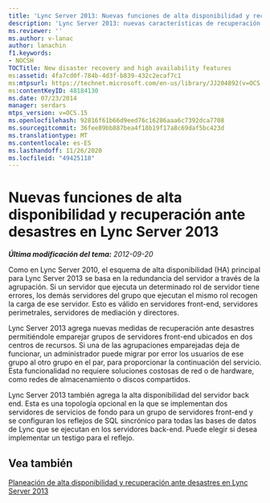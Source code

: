 ```yaml
---
title: 'Lync Server 2013: Nuevas funciones de alta disponibilidad y recuperación ante desastres'
description: 'Lync Server 2013: nuevas características de recuperación ante desastres y alta disponibilidad.'
ms.reviewer: ''
ms.author: v-lanac
author: lanachin
f1.keywords:
- NOCSH
TOCTitle: New disaster recovery and high availability features
ms:assetid: 4fa7cd0f-784b-4d3f-b839-432c2ecaf7c1
ms:mtpsurl: https://technet.microsoft.com/en-us/library/JJ204892(v=OCS.15)
ms:contentKeyID: 48184130
ms.date: 07/23/2014
manager: serdars
mtps_version: v=OCS.15
ms.openlocfilehash: 92816f61b66d9eed76c16286aaa6c7392dca7708
ms.sourcegitcommit: 36fee89bb887bea4f18b19f17a8c69daf5bc423d
ms.translationtype: MT
ms.contentlocale: es-ES
ms.lasthandoff: 11/26/2020
ms.locfileid: "49425118"
---
```

# <a name="new-disaster-recovery-and-high-availability-features-in-lync-server-2013"></a>Nuevas funciones de alta disponibilidad y recuperación ante desastres en Lync Server 2013

<div data-xmlns="http://www.w3.org/1999/xhtml">

<div class="topic" data-xmlns="http://www.w3.org/1999/xhtml" data-msxsl="urn:schemas-microsoft-com:xslt" data-cs="https://msdn.microsoft.com/">

<div data-asp="https://msdn2.microsoft.com/asp">



</div>

<div id="mainSection">

<div id="mainBody">

<span> </span>

_**Última modificación del tema:** 2012-09-20_

Como en Lync Server 2010, el esquema de alta disponibilidad (HA) principal para Lync Server 2013 se basa en la redundancia del servidor a través de la agrupación. Si un servidor que ejecuta un determinado rol de servidor tiene errores, los demás servidores del grupo que ejecutan el mismo rol recogen la carga de ese servidor. Esto es válido en servidores front-end, servidores perimetrales, servidores de mediación y directores.

Lync Server 2013 agrega nuevas medidas de recuperación ante desastres permitiéndole emparejar grupos de servidores front-end ubicados en dos centros de recursos. Si una de las agrupaciones emparejadas deja de funcionar, un administrador puede migrar por error los usuarios de ese grupo al otro grupo en el par, para proporcionar la continuación del servicio. Esta funcionalidad no requiere soluciones costosas de red o de hardware, como redes de almacenamiento o discos compartidos.

Lync Server 2013 también agrega la alta disponibilidad del servidor back end. Esta es una topología opcional en la que se implementan dos servidores de servicios de fondo para un grupo de servidores front-end y se configuran los reflejos de SQL sincrónico para todas las bases de datos de Lync que se ejecutan en los servidores back-end. Puede elegir si desea implementar un testigo para el reflejo.

<div>

## <a name="see-also"></a>Vea también


[Planeación de alta disponibilidad y recuperación ante desastres en Lync Server 2013](lync-server-2013-planning-for-high-availability-and-disaster-recovery.md)  
  

</div>

</div>

<span> </span>

</div>

</div>

</div>


